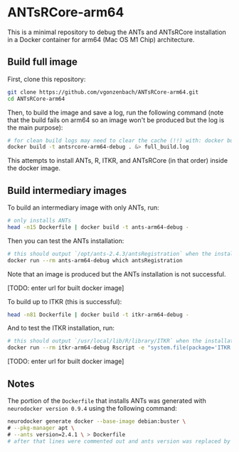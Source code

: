 # ANTsRCore-arm64

This is a minimal repository to debug the ANTs and ANTsRCore installation in a Docker container for arm64 (Mac OS M1 Chip) architecture.

## Build full image

First, clone this repository:

```sh
git clone https://github.com/vgonzenbach/ANTsRCore-arm64.git
cd ANTsRCore-arm64
```

Then, to build the image and save a log, run the following command (note that the build fails on arm64 so an image won't be produced but the log is the main purpose):

```sh
# for clean build logs may need to clear the cache (!!) with: docker builder prune -a
docker build -t antsrcore-arm64-debug . &> full_build.log
```

This attempts to install ANTs, R, ITKR, and ANTsRCore (in that order) inside the docker image.

##  Build intermediary images

To build an intermediary image with only ANTs, run:

```sh
# only installs ANTs
head -n15 Dockerfile | docker build -t ants-arm64-debug -
```

Then you can test the ANTs installation: 
```sh
# this should output `/opt/ants-2.4.3/antsRegistration` when the installation is successful
docker run --rm ants-arm64-debug which antsRegistration
```

Note that an image is produced but the ANTs installation is not successful.

[TODO: enter url for built docker image]

To build up to ITKR (this is successful):

```sh
head -n81 Dockerfile | docker build -t itkr-arm64-debug -
```

And to test the ITKR installation, run:

```sh
# this should output `/usr/local/lib/R/library/ITKR` when the installation is successful
docker run --rm itkr-arm64-debug Rscript -e "system.file(package='ITKR')"
```

[TODO: enter url for built docker image]

## Notes

The portion of the `Dockerfile` that installs ANTs was generated with `neurodocker version 0.9.4` using the following command:

```sh
neurodocker generate docker --base-image debian:buster \
# --pkg-manager apt \
# --ants version=2.4.1 \ > Dockerfile
# after that lines were commented out and ants version was replaced by 2.4.3 throughout the resulting Dockerfile
```
